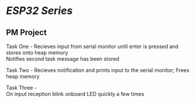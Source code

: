 # _ESP32 Series_

## PM Project 

Task One - 
Recieves input from serial monitor until enter is pressed and stores onto heap memory  
Notifies second task message has been stored

Task Two -
Recieves notification and prints input to the serial monitor;
Frees heap memory 

Task Three -  
On input reception blink onboard LED quickly a few times
